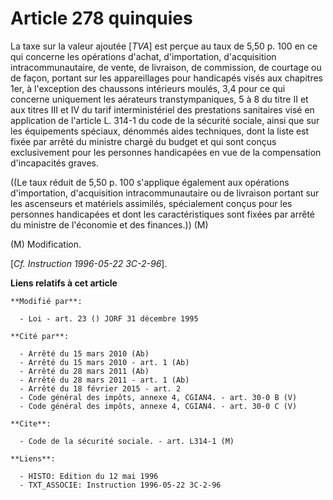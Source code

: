 # Article 278 quinquies

La taxe sur la valeur ajoutée [*TVA*] est perçue au taux de 5,50 p. 100 en ce qui concerne les opérations d'achat,
d'importation, d'acquisition intracommunautaire, de vente, de livraison, de commission, de courtage ou de façon, portant sur
les appareillages pour handicapés visés aux chapitres 1er, à l'exception des chaussons intérieurs moulés, 3,4 pour ce qui
concerne uniquement les aérateurs transtympaniques, 5 à 8 du titre II et aux titres III et IV du tarif interministériel des
prestations sanitaires visé en application de l'article L. 314-1 du code de la sécurité sociale, ainsi que sur les
équipements spéciaux, dénommés aides techniques, dont la liste est fixée par arrêté du ministre chargé du budget et qui sont
conçus exclusivement pour les personnes handicapées en vue de la compensation d'incapacités graves.

((Le taux réduit de 5,50 p. 100 s'applique également aux opérations d'importation, d'acquisition intracommunautaire ou de
livraison portant sur les ascenseurs et matériels assimilés, spécialement conçus pour les personnes handicapées et dont les
caractéristiques sont fixées par arrêté du ministre de l'économie et des finances.)) (M)

(M) Modification.

[*Cf. Instruction 1996-05-22 3C-2-96*].

**Liens relatifs à cet article**

	**Modifié par**:

	  - Loi - art. 23 () JORF 31 décembre 1995

	**Cité par**:

	  - Arrêté du 15 mars 2010 (Ab)
	  - Arrêté du 15 mars 2010 - art. 1 (Ab)
	  - Arrêté du 28 mars 2011 (Ab)
	  - Arrêté du 28 mars 2011 - art. 1 (Ab)
	  - Arrêté du 18 février 2015 - art. 2
	  - Code général des impôts, annexe 4, CGIAN4. - art. 30-0 B (V)
	  - Code général des impôts, annexe 4, CGIAN4. - art. 30-0 C (V)

	**Cite**:

	  - Code de la sécurité sociale. - art. L314-1 (M)

	**Liens**:

	  - HISTO: Edition du 12 mai 1996
	  - TXT_ASSOCIE: Instruction 1996-05-22 3C-2-96
